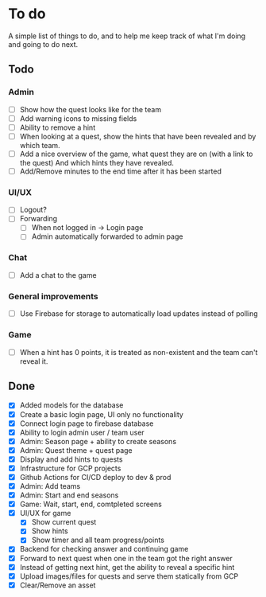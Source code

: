 # To do

A simple list of things to do, and to help me keep track of what I'm doing and going to do next.

## Todo

### Admin

- [ ] Show how the quest looks like for the team
- [ ] Add warning icons to missing fields
- [ ] Ability to remove a hint
- [ ] When looking at a quest, show the hints that have been revealed and by which team.
- [ ] Add a nice overview of the game, what quest they are on (with a link to the quest)
      And which hints they have revealed.
- [ ] Add/Remove minutes to the end time after it has been started

### UI/UX

- [ ] Logout?
- [ ] Forwarding
  - [ ] When not logged in -> Login page
  - [ ] Admin automatically forwarded to admin page

### Chat

- [ ] Add a chat to the game

### General improvements

- [ ] Use Firebase for storage to automatically load updates instead of polling

### Game

- [ ] When a hint has 0 points, it is treated as non-existent and the team can't reveal it.

## Done

- [x] Added models for the database
- [x] Create a basic login page, UI only no functionality
- [x] Connect login page to firebase database
- [x] Ability to login admin user / team user
- [x] Admin: Season page + ability to create seasons
- [x] Admin: Quest theme + quest page
- [x] Display and add hints to quests
- [x] Infrastructure for GCP projects
- [x] Github Actions for CI/CD deploy to dev & prod
- [x] Admin: Add teams
- [x] Admin: Start and end seasons
- [x] Game: Wait, start, end, comtpleted screens
- [x] UI/UX for game
  - [x] Show current quest
  - [x] Show hints
  - [x] Show timer and all team progress/points
- [x] Backend for checking answer and continuing game
- [x] Forward to next quest when one in the team got the right answer
- [x] Instead of getting next hint, get the ability to reveal a specific hint
- [x] Upload images/files for quests and serve them statically from GCP
- [x] Clear/Remove an asset
